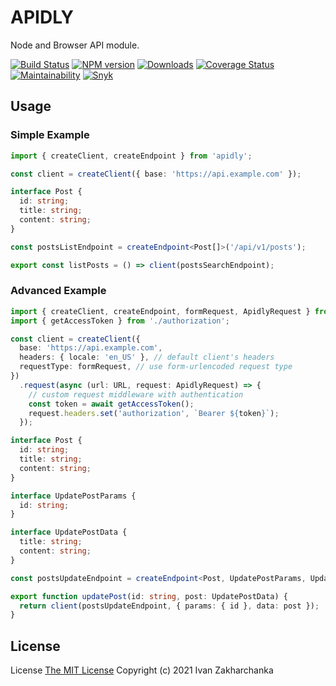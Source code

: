 # APIDLY

Node and Browser API module.

[![Build Status][github-image]][github-url]
[![NPM version][npm-image]][npm-url]
[![Downloads][downloads-image]][npm-url]
[![Coverage Status][codecov-image]][codecov-url]
[![Maintainability][codeclimate-image]][codeclimate-url]
[![Snyk][snyk-image]][snyk-url]

## Usage

### Simple Example

```typescript
import { createClient, createEndpoint } from 'apidly';

const client = createClient({ base: 'https://api.example.com' });

interface Post {
  id: string;
  title: string;
  content: string;
}

const postsListEndpoint = createEndpoint<Post[]>('/api/v1/posts');

export const listPosts = () => client(postsSearchEndpoint);
```

### Advanced Example

```typescript
import { createClient, createEndpoint, formRequest, ApidlyRequest } from '../index';
import { getAccessToken } from './authorization';

const client = createClient({
  base: 'https://api.example.com',
  headers: { locale: 'en_US' }, // default client's headers
  requestType: formRequest, // use form-urlencoded request type
})
  .request(async (url: URL, request: ApidlyRequest) => {
    // custom request middleware with authentication
    const token = await getAccessToken();
    request.headers.set('authorization', `Bearer ${token}`);
  });

interface Post {
  id: string;
  title: string;
  content: string;
}

interface UpdatePostParams {
  id: string;
}

interface UpdatePostData {
  title: string;
  content: string;
}

const postsUpdateEndpoint = createEndpoint<Post, UpdatePostParams, UpdatePostData>('/api/v1/posts/:id', { method: 'put' });

export function updatePost(id: string, post: UpdatePostData) {
  return client(postsUpdateEndpoint, { params: { id }, data: post });
}
```

## License

License [The MIT License](http://opensource.org/licenses/MIT)
Copyright (c) 2021 Ivan Zakharchanka

[npm-url]: https://www.npmjs.com/package/apidly
[downloads-image]: https://img.shields.io/npm/dw/apidly.svg?maxAge=43200
[npm-image]: https://img.shields.io/npm/v/apidly.svg?maxAge=43200
[github-url]: https://github.com/3axap4eHko/apidly/actions/workflows/cicd.yml
[github-image]: https://github.com/3axap4eHko/apidly/actions/workflows/cicd.yml/badge.svg
[codecov-url]: https://codecov.io/gh/3axap4eHko/apidly
[codecov-image]: https://codecov.io/gh/3axap4eHko/apidly/branch/master/graph/badge.svg?token=JZ8QCGH6PI
[codeclimate-url]: https://codeclimate.com/github/3axap4eHko/apidly/maintainability
[codeclimate-image]: https://api.codeclimate.com/v1/badges/0ba20f27f6db2b0fec8c/maintainability
[snyk-url]: https://snyk.io/test/npm/apidly/latest
[snyk-image]: https://img.shields.io/snyk/vulnerabilities/github/3axap4eHko/apidly.svg?maxAge=43200
